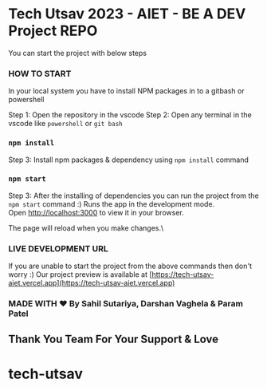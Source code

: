 # Tech Utsav 2023 - AIET - BE A DEV Project REPO

You can start the project with below steps

### HOW TO START

In your local system you have to install NPM packages in to a gitbash or powershell

Step 1: Open the repository in the vscode
Step 2: Open any terminal in the vscode like `powershell` or `git bash`

### `npm install`
Step 3: Install npm packages & dependency using `npm install` command

### `npm start`
Step 3: After the installing of dependencies you can run the project from the `npm start` command :)
Runs the app in the development mode.\
Open [http://localhost:3000](http://localhost:3000) to view it in your browser.

The page will reload when you make changes.\

### LIVE DEVELOPMENT URL

If you are unable to start the project from the above commands then don't worry :)
Our project preview is available at [https://tech-utsav-aiet.vercel.app](https://tech-utsav-aiet.vercel.app)

### MADE WITH ❤ By Sahil Sutariya, Darshan Vaghela & Param Patel

## Thank You Team For Your Support & Love
# tech-utsav
